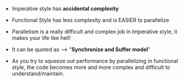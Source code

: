 - Imperative style has **accidental complexity**

- Functional Style has less complexity and is EASIER to parallelize

- Parallelism is a really difficult and complex job in Imperative style, it makes your life like hell!

- It can be quoted as --> "**Synchronize and Suffer model**"

- As you try to squeeze out performance by parallelizing in functional style, the code becomes more and more complex and difficult to understand/maintain.